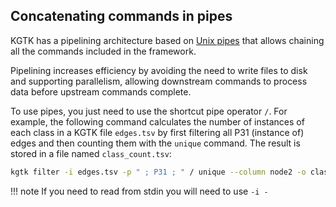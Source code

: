## Concatenating commands in pipes

KGTK has a pipelining architecture based on [Unix pipes](https://linux.die.net/man/7/pipe) that allows chaining all the commands included in the framework. 

Pipelining increases efficiency by avoiding the need to write files to disk and supporting parallelism, allowing downstream commands to process data before upstream commands complete.  

To use pipes, you just need to use the shortcut pipe operator `/`. For example, the following command calculates the number of instances of each class in a KGTK file `edges.tsv` by first filtering all P31 (instance of) edges and then counting them with the `unique` command. The result is stored in a file named `class_count.tsv`:

```bash
kgtk filter -i edges.tsv -p " ; P31 ; " / unique --column node2 -o class_count.tsv
```

!!! note
    If you need to read from stdin you will need to use `-i -`